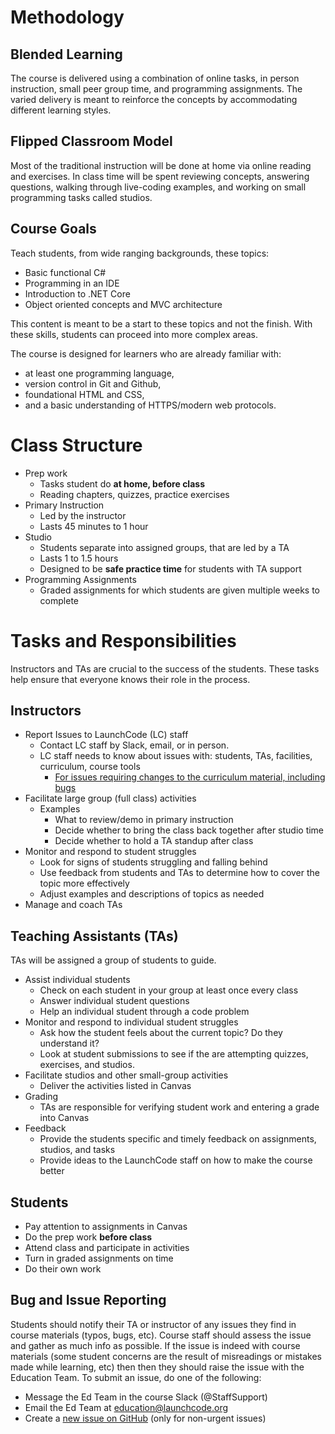 # Methodology

## Blended Learning

The course is delivered using a combination of online tasks, in person instruction, small peer group time, and programming assignments. The varied delivery is meant to reinforce the concepts by accommodating different learning styles.

## Flipped Classroom Model

Most of the traditional instruction will be done at home via online reading and exercises. In class time will be spent reviewing concepts, answering questions, walking through live-coding examples, and working on small programming tasks called studios.

## Course Goals

Teach students, from wide ranging backgrounds, these topics:

* Basic functional C#
* Programming in an IDE
* Introduction to .NET Core
* Object oriented concepts and MVC architecture

This content is meant to be a start to these topics and not the finish. With these skills, students can proceed into more complex areas.

The course is designed for learners who are already familiar with: 

* at least one programming language,
* version control in Git and Github,
* foundational HTML and CSS,
* and a basic understanding of HTTPS/modern web protocols.

# Class Structure

* Prep work
  * Tasks student do **at home, before class**
  * Reading chapters, quizzes, practice exercises
* Primary Instruction
  * Led by the instructor
  * Lasts 45 minutes to 1 hour
* Studio
  * Students separate into assigned groups, that are led by a TA
  * Lasts 1 to 1.5 hours
  * Designed to be **safe practice time** for students with TA support
* Programming Assignments
  * Graded assignments for which students are given multiple weeks to complete

# Tasks and Responsibilities
Instructors and TAs are crucial to the success of the students. These tasks help ensure that everyone knows their role in the process.

## Instructors

* Report Issues to LaunchCode (LC) staff
  * Contact LC staff by Slack, email, or in person.
  * LC staff needs to know about issues with: students, TAs, facilities, curriculum, course tools
    * [For issues requiring changes to the curriculum material, including bugs](https://github.com/LaunchCodeEducation/csharp-web-development/wiki/Course-Overview-and-Structure#Bug-and-Issue-Reporting)
* Facilitate large group (full class) activities
  * Examples
    * What to review/demo in primary instruction
    * Decide whether to bring the class back together after studio time
    * Decide whether to hold a TA standup after class
* Monitor and respond to student struggles
  * Look for signs of students struggling and falling behind
  * Use feedback from students and TAs to determine how to cover the topic more effectively
  * Adjust examples and descriptions of topics as needed
* Manage and coach TAs

## Teaching Assistants (TAs)

TAs will be assigned a group of students to guide.

* Assist individual students
  * Check on each student in your group at least once every class
  * Answer individual student questions
  * Help an individual student through a code problem
* Monitor and respond to individual student struggles
  * Ask how the student feels about the current topic? Do they understand it?
  * Look at student submissions to see if the are attempting quizzes, exercises, and studios.
* Facilitate studios and other small-group activities
  * Deliver the activities listed in Canvas
* Grading
  * TAs are responsible for verifying student work and entering a grade into Canvas
* Feedback
  * Provide the students specific and timely feedback on assignments, studios, and tasks
  * Provide ideas to the LaunchCode staff on how to make the course better

## Students

* Pay attention to assignments in Canvas
* Do the prep work **before class**
* Attend class and participate in activities
* Turn in graded assignments on time
* Do their own work

## Bug and Issue Reporting

Students should notify their TA or instructor of any issues they find in course materials (typos, bugs, etc). Course staff should assess the issue and gather as much info as possible. If the issue is indeed with course materials (some student concerns are the result of misreadings or mistakes made while learning, etc) then then they should raise the issue with the Education Team. To submit an issue, do one of the following:

- Message the Ed Team in the course Slack (@StaffSupport)
- Email the Ed Team at education@launchcode.org
- Create a [new issue on GitHub](https://github.com/LaunchCodeEducation/csharp-web-development/issues) (only for non-urgent issues)
